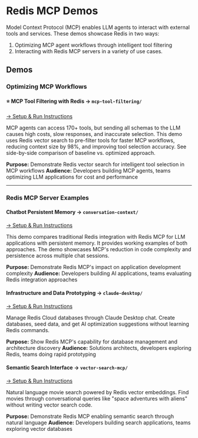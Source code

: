 # Redis MCP Demos

Model Context Protocol (MCP) enables LLM agents to interact with external tools and services. 
These demos showcase Redis in two ways: 
1) Optimizing MCP agent workflows through intelligent tool filtering
2) Interacting with Redis MCP servers in a variety of use cases.
## Demos

### Optimizing MCP Workflows

#### **⭐ MCP Tool Filtering with Redis** → `mcp-tool-filtering/`
[→ Setup & Run Instructions](mcp-tool-filtering/README.md)

MCP agents can access 170+ tools, but sending all schemas to the LLM causes high costs, slow responses, and inaccurate selection. This demo uses Redis vector search to pre-filter tools for faster MCP workflows, reducing context size by 98%, and improving tool selection accuracy. See side-by-side comparison of baseline vs. optimized approach.

**Purpose:** Demonstrate Redis vector search for intelligent tool selection in MCP workflows
**Audience:** Developers building MCP agents, teams optimizing LLM applications for cost and performance

---

### Redis MCP Server Examples

#### **Chatbot Persistent Memory** → `conversation-context/`
[→ Setup & Run Instructions](conversation-context/README.md)

This demo compares traditional Redis integration with Redis MCP for LLM applications with persistent memory. It provides working examples of both approaches. The demo showcases MCP's reduction in code complexity and persistence across multiple chat sessions.

**Purpose:** Demonstrate Redis MCP's impact on application development complexity
**Audience:** Developers building AI applications, teams evaluating Redis integration approaches

#### **Infrastructure and Data Prototyping** → `claude-desktop/`
[→ Setup & Run Instructions](claude-desktop/README.md)

Manage Redis Cloud databases through Claude Desktop chat. Create databases, seed data, and get AI optimization suggestions without learning Redis commands.

**Purpose:** Show Redis MCP's capability for database management and architecture discovery
**Audience:** Solutions architects, developers exploring Redis, teams doing rapid prototyping

#### **Semantic Search Interface** → `vector-search-mcp/`
[→ Setup & Run Instructions](vector-search-mcp/README.md)

Natural language movie search powered by Redis vector embeddings. Find movies through conversational queries like "space adventures with aliens" without writing vector search code.

**Purpose:** Demonstrate Redis MCP enabling semantic search through natural language
**Audience:** Developers building search applications, teams exploring vector databases  
